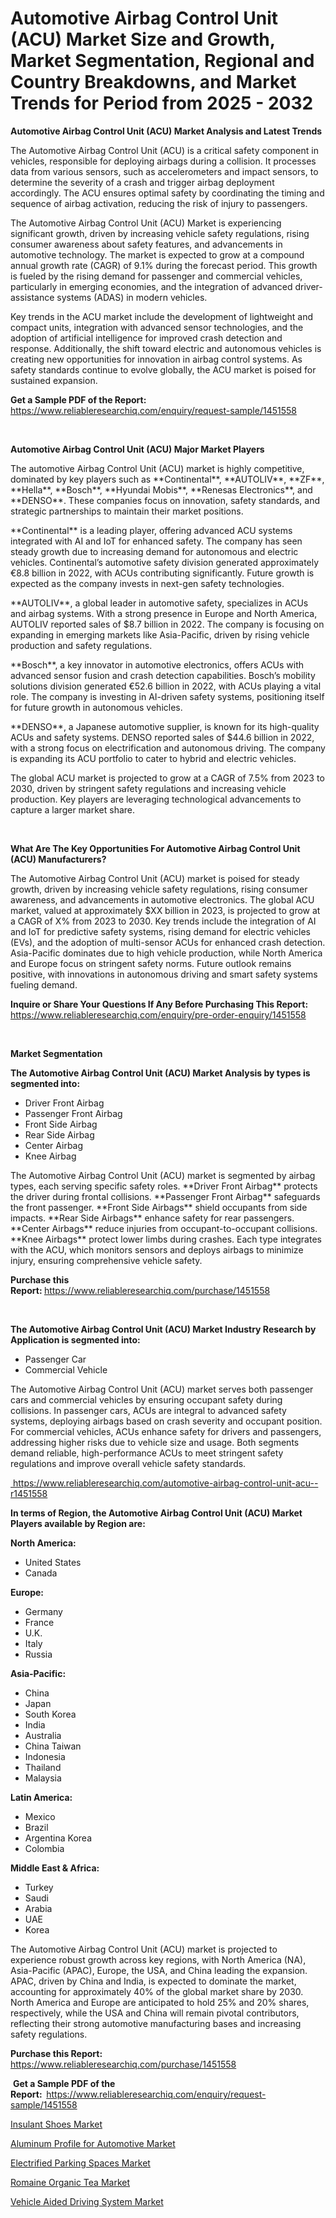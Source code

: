 <p><h1>Automotive Airbag Control Unit (ACU) Market Size and Growth, Market Segmentation, Regional and Country Breakdowns, and Market Trends for Period from 2025 -  2032</h1></p><p><strong>Automotive Airbag Control Unit (ACU) Market Analysis and Latest Trends</strong></p>
<p><p>The Automotive Airbag Control Unit (ACU) is a critical safety component in vehicles, responsible for deploying airbags during a collision. It processes data from various sensors, such as accelerometers and impact sensors, to determine the severity of a crash and trigger airbag deployment accordingly. The ACU ensures optimal safety by coordinating the timing and sequence of airbag activation, reducing the risk of injury to passengers.</p><p>The Automotive Airbag Control Unit (ACU) Market is experiencing significant growth, driven by increasing vehicle safety regulations, rising consumer awareness about safety features, and advancements in automotive technology. The market is expected to grow at a compound annual growth rate (CAGR) of 9.1% during the forecast period. This growth is fueled by the rising demand for passenger and commercial vehicles, particularly in emerging economies, and the integration of advanced driver-assistance systems (ADAS) in modern vehicles.</p><p>Key trends in the ACU market include the development of lightweight and compact units, integration with advanced sensor technologies, and the adoption of artificial intelligence for improved crash detection and response. Additionally, the shift toward electric and autonomous vehicles is creating new opportunities for innovation in airbag control systems. As safety standards continue to evolve globally, the ACU market is poised for sustained expansion.</p></p>
<p><strong>Get a Sample PDF of the Report:&nbsp;</strong> <a href="https://www.reliableresearchiq.com/enquiry/request-sample/1451558?utm_campaign=1996&utm_medium=2&utm_source=Github&utm_content=ia&utm_term=23012025&utm_id=automotive-airbag-control-unit-acu">https://www.reliableresearchiq.com/enquiry/request-sample/1451558</a></p>
<p>&nbsp;</p>
<p><strong>Automotive Airbag Control Unit (ACU) Major Market Players</strong></p>
<p><p>The automotive Airbag Control Unit (ACU) market is highly competitive, dominated by key players such as **Continental**, **AUTOLIV**, **ZF**, **Hella**, **Bosch**, **Hyundai Mobis**, **Renesas Electronics**, and **DENSO**. These companies focus on innovation, safety standards, and strategic partnerships to maintain their market positions.</p><p>**Continental** is a leading player, offering advanced ACU systems integrated with AI and IoT for enhanced safety. The company has seen steady growth due to increasing demand for autonomous and electric vehicles. Continental’s automotive safety division generated approximately €8.8 billion in 2022, with ACUs contributing significantly. Future growth is expected as the company invests in next-gen safety technologies.</p><p>**AUTOLIV**, a global leader in automotive safety, specializes in ACUs and airbag systems. With a strong presence in Europe and North America, AUTOLIV reported sales of $8.7 billion in 2022. The company is focusing on expanding in emerging markets like Asia-Pacific, driven by rising vehicle production and safety regulations.</p><p>**Bosch**, a key innovator in automotive electronics, offers ACUs with advanced sensor fusion and crash detection capabilities. Bosch’s mobility solutions division generated €52.6 billion in 2022, with ACUs playing a vital role. The company is investing in AI-driven safety systems, positioning itself for future growth in autonomous vehicles.</p><p>**DENSO**, a Japanese automotive supplier, is known for its high-quality ACUs and safety systems. DENSO reported sales of $44.6 billion in 2022, with a strong focus on electrification and autonomous driving. The company is expanding its ACU portfolio to cater to hybrid and electric vehicles.</p><p>The global ACU market is projected to grow at a CAGR of 7.5% from 2023 to 2030, driven by stringent safety regulations and increasing vehicle production. Key players are leveraging technological advancements to capture a larger market share.</p></p>
<p>&nbsp;</p>
<p><strong>What Are The Key Opportunities For Automotive Airbag Control Unit (ACU) Manufacturers?</strong></p>
<p><p>The Automotive Airbag Control Unit (ACU) market is poised for steady growth, driven by increasing vehicle safety regulations, rising consumer awareness, and advancements in automotive electronics. The global ACU market, valued at approximately $XX billion in 2023, is projected to grow at a CAGR of X% from 2023 to 2030. Key trends include the integration of AI and IoT for predictive safety systems, rising demand for electric vehicles (EVs), and the adoption of multi-sensor ACUs for enhanced crash detection. Asia-Pacific dominates due to high vehicle production, while North America and Europe focus on stringent safety norms. Future outlook remains positive, with innovations in autonomous driving and smart safety systems fueling demand.</p></p>
<p><strong>Inquire or Share Your Questions If Any Before Purchasing This Report:</strong> <a href="https://www.reliableresearchiq.com/enquiry/pre-order-enquiry/1451558?utm_campaign=1996&utm_medium=2&utm_source=Github&utm_content=ia&utm_term=23012025&utm_id=automotive-airbag-control-unit-acu">https://www.reliableresearchiq.com/enquiry/pre-order-enquiry/1451558</a></p>
<p>&nbsp;</p>
<p><strong>Market Segmentation</strong></p>
<p><strong>The Automotive Airbag Control Unit (ACU) Market Analysis by types is segmented into:</strong></p>
<p><ul><li>Driver Front Airbag</li><li>Passenger Front Airbag</li><li>Front Side Airbag</li><li>Rear Side Airbag</li><li>Center Airbag</li><li>Knee Airbag</li></ul></p>
<p><p>The Automotive Airbag Control Unit (ACU) market is segmented by airbag types, each serving specific safety roles. **Driver Front Airbag** protects the driver during frontal collisions. **Passenger Front Airbag** safeguards the front passenger. **Front Side Airbags** shield occupants from side impacts. **Rear Side Airbags** enhance safety for rear passengers. **Center Airbags** reduce injuries from occupant-to-occupant collisions. **Knee Airbags** protect lower limbs during crashes. Each type integrates with the ACU, which monitors sensors and deploys airbags to minimize injury, ensuring comprehensive vehicle safety.</p></p>
<p><strong>Purchase this Report:&nbsp;</strong><a href="https://www.reliableresearchiq.com/purchase/1451558?utm_campaign=1996&utm_medium=2&utm_source=Github&utm_content=ia&utm_term=23012025&utm_id=automotive-airbag-control-unit-acu">https://www.reliableresearchiq.com/purchase/1451558</a></p>
<p>&nbsp;</p>
<p><strong>The Automotive Airbag Control Unit (ACU) Market Industry Research by Application is segmented into:</strong></p>
<p><ul><li>Passenger Car</li><li>Commercial Vehicle</li></ul></p>
<p><p>The Automotive Airbag Control Unit (ACU) market serves both passenger cars and commercial vehicles by ensuring occupant safety during collisions. In passenger cars, ACUs are integral to advanced safety systems, deploying airbags based on crash severity and occupant position. For commercial vehicles, ACUs enhance safety for drivers and passengers, addressing higher risks due to vehicle size and usage. Both segments demand reliable, high-performance ACUs to meet stringent safety regulations and improve overall vehicle safety standards.</p></p>
<p><a href="https://www.reliableresearchiq.com/automotive-airbag-control-unit-acu--r1451558?utm_campaign=1996&utm_medium=2&utm_source=Github&utm_content=ia&utm_term=23012025&utm_id=automotive-airbag-control-unit-acu">&nbsp;https://www.reliableresearchiq.com/automotive-airbag-control-unit-acu--r1451558</a></p>
<p><strong>In terms of Region, the Automotive Airbag Control Unit (ACU) Market Players available by Region are:</strong></p>
<p>
    <p> <strong> North America: </strong>
        <ul>
            <li>United States</li>
            <li>Canada</li>
        </ul>
        </p> 
    <p> <strong> Europe: </strong>
        <ul>
            <li>Germany</li>
            <li>France</li>
            <li>U.K.</li>
            <li>Italy</li>
            <li>Russia</li>
        </ul>
        </p> 
    <p> <strong> Asia-Pacific: </strong>
        <ul>
            <li>China</li>
            <li>Japan</li>
            <li>South Korea</li>
            <li>India</li>
            <li>Australia</li>
            <li>China Taiwan</li>
            <li>Indonesia</li>
            <li>Thailand</li>
            <li>Malaysia</li>
        </ul>
        </p> 
    <p> <strong> Latin America: </strong>
        <ul>
            <li>Mexico</li>
            <li>Brazil</li>
            <li>Argentina Korea</li>
            <li>Colombia</li>
        </ul>
        </p> 
    <p> <strong> Middle East & Africa: </strong>
        <ul>
            <li>Turkey</li>
            <li>Saudi</li>
            <li>Arabia</li>
            <li>UAE</li>
            <li>Korea</li>
        </ul>
    </p>
    </p>
<p><p>The Automotive Airbag Control Unit (ACU) market is projected to experience robust growth across key regions, with North America (NA), Asia-Pacific (APAC), Europe, the USA, and China leading the expansion. APAC, driven by China and India, is expected to dominate the market, accounting for approximately 40% of the global market share by 2030. North America and Europe are anticipated to hold 25% and 20% shares, respectively, while the USA and China will remain pivotal contributors, reflecting their strong automotive manufacturing bases and increasing safety regulations.</p></p>
<p><strong>Purchase this Report: </strong><a href="https://www.reliableresearchiq.com/purchase/1451558?utm_campaign=1996&utm_medium=2&utm_source=Github&utm_content=ia&utm_term=23012025&utm_id=automotive-airbag-control-unit-acu">https://www.reliableresearchiq.com/purchase/1451558</a></p>
<p>&nbsp;<strong>Get a Sample PDF of the Report:&nbsp;&nbsp;</strong><a href="https://www.reliableresearchiq.com/enquiry/request-sample/1451558?utm_campaign=1996&utm_medium=2&utm_source=Github&utm_content=ia&utm_term=23012025&utm_id=automotive-airbag-control-unit-acu">https://www.reliableresearchiq.com/enquiry/request-sample/1451558</a></p>
<p><strong></strong></p>
<p><p><a href="https://www.linkedin.com/pulse/insulant-shoes-market-navigating-challenges-unlocking-xegjc?utm_campaign=1996&utm_medium=2&utm_source=Github&utm_content=ia&utm_term=23012025&utm_id=automotive-airbag-control-unit-acu">Insulant Shoes Market</a></p><p><a href="https://www.linkedin.com/pulse/forecasting-growth-aluminum-profile-automotive-market-2025-2032-73wuf?utm_campaign=1996&utm_medium=2&utm_source=Github&utm_content=ia&utm_term=23012025&utm_id=automotive-airbag-control-unit-acu">Aluminum Profile for Automotive Market</a></p><p><a href="https://www.linkedin.com/pulse/thorough-analysis-electrified-parking-spaces-market-itsindustrys-jol9f?utm_campaign=1996&utm_medium=2&utm_source=Github&utm_content=ia&utm_term=23012025&utm_id=automotive-airbag-control-unit-acu">Electrified Parking Spaces Market</a></p><p><a href="https://www.linkedin.com/pulse/analysis-global-romaine-organic-tea-market-type-application-mpsjc?utm_campaign=1996&utm_medium=2&utm_source=Github&utm_content=ia&utm_term=23012025&utm_id=automotive-airbag-control-unit-acu">Romaine Organic Tea Market</a></p><p><a href="https://www.linkedin.com/pulse/global-vehicle-aided-driving-system-market-forecast-year-2025-zortf?utm_campaign=1996&utm_medium=2&utm_source=Github&utm_content=ia&utm_term=23012025&utm_id=automotive-airbag-control-unit-acu">Vehicle Aided Driving System Market</a></p></p>
